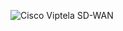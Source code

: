 ![Cisco   Viptela SD-WAN](https://user-images.githubusercontent.com/54750557/172374947-faf9e661-e0ea-4d0d-8e21-8cff406e78dd.PNG)

